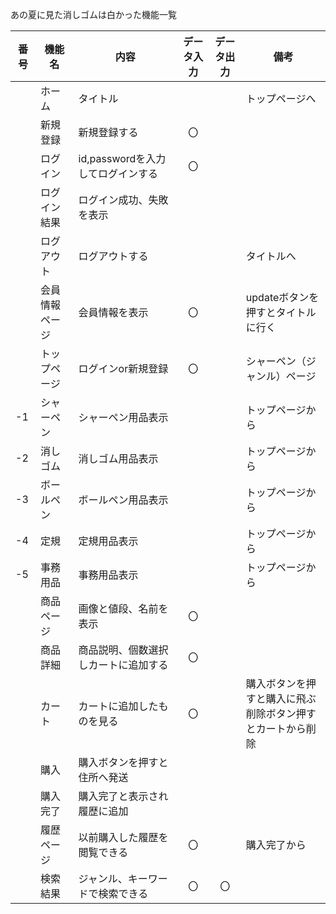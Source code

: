 あの夏に見た消しゴムは白かった機能一覧

|番号|機能名|内容|データ入力|データ出力|備考|
|---|---|---|:---:|:---:|---|
||ホーム|タイトル|||トップページへ|
||新規登録|新規登録する|〇|||
||ログイン|id,passwordを入力してログインする|〇|||
||ログイン結果|ログイン成功、失敗を表示||||
||ログアウト|ログアウトする|||タイトルへ|
||会員情報ページ|会員情報を表示|〇||updateボタンを押すとタイトルに行く|
||トップページ|ログインor新規登録|〇||シャーペン（ジャンル）ページ|
|-1|シャーペン|シャーペン用品表示|||トップページから|
|-2|消しゴム|消しゴム用品表示|||トップページから|
|-3|ボールペン|ボールペン用品表示|||トップページから|
|-4|定規|定規用品表示|||トップページから|
|-5|事務用品|事務用品表示|||トップページから|
||商品ページ|画像と値段、名前を表示|〇|||
||商品詳細|商品説明、個数選択しカートに追加する|〇|||
||カート|カートに追加したものを見る|〇||購入ボタンを押すと購入に飛ぶ<br>削除ボタン押すとカートから削除|
||購入|購入ボタンを押すと住所へ発送||||
||購入完了|購入完了と表示され履歴に追加||||
||履歴ページ|以前購入した履歴を閲覧できる|〇||購入完了から|
||検索結果|ジャンル、キーワードで検索できる|〇|〇||
